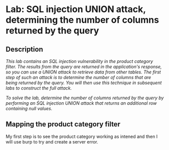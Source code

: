 # Lab: SQL injection UNION attack, determining the number of columns returned by the query

## Description

*This lab contains an SQL injection vulnerability in the product category filter. The results from the query are returned in the application's response, so you can use a UNION attack to retrieve data from other tables. The first step of such an attack is to determine the number of columns that are being returned by the query. You will then use this technique in subsequent labs to construct the full attack.*

*To solve the lab, determine the number of columns returned by the query by performing an SQL injection UNION attack that returns an additional row containing null values.*

## Mapping the product category filter

My first step is to see the product category working as intened and then I will use burp to try and create a server error.
